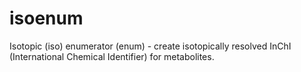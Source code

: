 # isoenum
Isotopic (iso) enumerator (enum) - create isotopically resolved InChI (International Chemical Identifier) for metabolites. 
